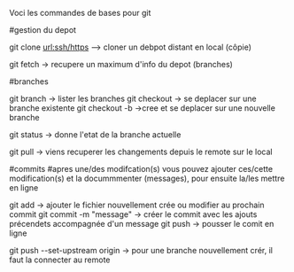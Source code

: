 Voci les commandes de bases pour git

#gestion du depot

git clone <url:ssh/https>  --> cloner un debpot distant en local (côpie)

git fetch -> recupere un maximum d'info du depot (branches)

#branches

git branch -> lister les branches
git checkout <branche> -> se deplacer sur une branche existente
git checkout -b <branche>  ->cree et se deplacer sur une nouvelle branche

git status -> donne l'etat de la branche actuelle

git pull -> viens recuperer les changements depuis le remote sur le local

#commits
#apres une/des modifcation(s) vous pouvez ajouter ces/cette modification(s) et la docummmenter (messages), pour ensuite la/les mettre en ligne

git add <fichier> -> ajouter le fichier nouvellement crée ou modifier au prochain commit 
git commit -m "message" -> créer le commit avec les ajouts précendets accompagnée d'un message
git push -> pousser le comit en ligne

git push --set-upstream origin <remote-branch> -> pour une branche nouvellement crér, il faut la connecter au remote

